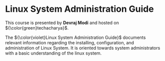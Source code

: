 # Linux System Administration Guide
This course is presented by **Devraj Modi** and hosted on ${\color{green}techacharya}$.

The ${\color{violet}Linux System Administration Guide}$ documents relevant information regarding the installing, configuration, and administration of Linux System. It is oriented towards system administrators with a basic understanding of the linux system.


